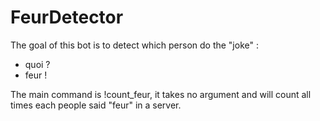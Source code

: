 # FeurDetector

The goal of this bot is to detect which person do the "joke" : 
- quoi ?
- feur !

The main command is !count_feur, it takes no argument and will count all times each people said "feur" in a server.

